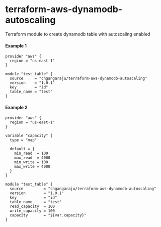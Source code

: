 # terraform-aws-dynamodb-autoscaling

Terraform module to create dynamodb table with autoscaling enabled

#### Example 1

    provider "aws" {
      region = "us-east-1"
    }
     
    module "test_table" {
      source     = "chgangaraju/terraform-aws-dynamodb-autoscaling"
      version    = "1.0.1"
      key        = "id"
      table_name = "test"
    }
    
#### Example 2

    provider "aws" {
      region = "us-east-1"
    }
     
    variable "capacity" {
      type = "map"
    
      default = {
        min_read  = 100
        max_read  = 4000
        min_write = 100
        max_write = 4000
      }
    }
     
    module "test_table" {
      source         = "chgangaraju/terraform-aws-dynamodb-autoscaling"
      version        = "1.0.1"
      key            = "id"
      table_name     = "test"
      read_capacity  = 100
      write_capacity = 100
      capacity       = "${var.capacity}"
    }

